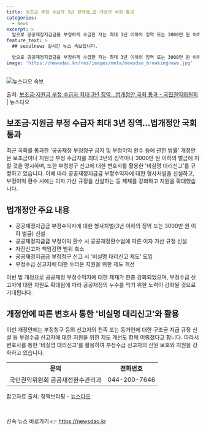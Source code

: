 ```yaml
---
title: 보조금 부정 수급자 3년 징역형…법 개정안 국회 통과
categories:
  - News
excerpt: >
  앞으로 공공재정지급금을 부정하게 수급한 자는 최대 3년 이하의 징역 또는 3000만 원 이하의 벌금에 처하게…
feature_text: >
  ## seoulnews 실시간 뉴스 속보입니다.

  앞으로 공공재정지급금을 부정하게 수급한 자는 최대 3년 이하의 징역 또는 3000만 원 이하의 벌금에 처하게…
image: 'https://newsdao.kr/res/images/meta/newsdao_breakingnews.jpg'
---
```


![뉴스다오 속보](https://newsdao.kr/res/images/meta/newsdao_breakingnews.jpg)

<p>출처: <a href="https://newsdao.kr/3343" rel="dofollow">보조금·지원금 부정 수급자 최대 3년 징역…법개정안 국회 통과 - 국민권익위원회</a> | 뉴스다오</p>

<h2 data-ke-size="size26">보조금·지원금 부정 수급자 최대 3년 징역…법개정안 국회 통과</h2>
<p data-ke-size="size16">최근 국회를 통과한 '공공재정 부정청구 금지 및 부정이익 환수 등에 관한 법률' 개정안은 보조금이나 지원금 부정 수급자를 최대 3년의 징역이나 3000만 원 이하의 벌금에 처할 것을 명시하며, 또한 부정청구 신고에 대한 변호사를 활용한 '비실명 대리신고'를 규정하고 있습니다. 이에 따라 공공재정지급금 부정수익자에 대한 형사처벌을 신설하고, 부정이익 환수 시에는 이자 가산 규정을 신설하는 등 제재를 강화하고 지원을 확대했습니다.</p>

<h2 data-ke-size="size26">법개정안 주요 내용</h2>
<ul>
  <li>공공재정지급금 부정수익자에 대한 형사처벌(3년 이하의 징역 또는 3000만 원 이하 벌금) 신설</li>
  <li>공공재정지급금 부정이익 환수 시 공공재정환수법에 따른 이자 가산 규정 신설</li>
  <li>자진신고자 책임감면 범위 축소</li>
  <li>공공재정지급금 부정청구 신고 시 '비실명 대리신고 제도' 도입</li>
  <li>부정수급 신고자에 대한 두터운 지원을 위한 제도 개선</li>
</ul>
<p data-ke-size="size16">이번 법 개정으로 공공재정 부정수익자에 대한 제재가 한층 강화되었으며, 부정수급 신고자에 대한 지원도 확대됨에 따라 공공재정의 누수를 막기 위한 노력이 강화될 것으로 기대됩니다.</p>

<h2 data-ke-size="size26">개정안에 따른 변호사 통한 '비실명 대리신고'와 활용</h2>
<p data-ke-size="size16">이번 개정안에는 부정청구 등의 신고자의 친족 또는 동거인에 대한 구조금 지급 규정 신설 등 부정수급 신고자에 대한 지원을 위한 제도 개선도 함께 이뤄졌다고 합니다. 따라서 변호사를 통한 '비실명 대리신고'를 활용하여 부정수급 신고자의 신원 보호와 지원을 강화하고 있습니다.</p>

<table>
  <tr>
    <td style="text-align: center; height: 17px;"><b>문의</b></td>
    <td style="text-align: center; height: 17px;"><b>전화번호</b></td>
  </tr>
  <tr>
    <td style="text-align: center; height: 17px;">국민권익위원회 공공재정환수관리과</td>
    <td style="text-align: center; height: 17px;">044-200-7646</td>
  </tr>
</table>
<p data-ke-size="size16">참고자료 출처: 정책브리핑 - <a href="https://newsdao.kr/3343">뉴스다오</a></p>
<p data-ke-size="size16">&nbsp;</p> 

신속 뉴스 바로가기 👉 <a href="https://newsdao.kr" rel="dofollow">https://newsdao.kr</a>


